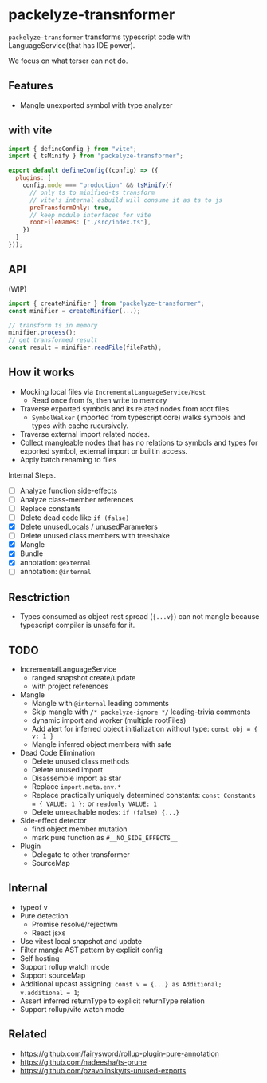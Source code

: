 # packelyze-transnformer

`packelyze-transformer` transforms typescript code with LanguageService(that has IDE power).

We focus on what terser can not do.

## Features

- Mangle unexported symbol with type analyzer

## with vite

```js
import { defineConfig } from "vite";
import { tsMinify } from "packelyze-transformer";

export default defineConfig((config) => ({
  plugins: [
    config.mode === "production" && tsMinify({
      // only ts to minified-ts transform
      // vite's internal esbuild will consume it as ts to js
      preTransformOnly: true,
      // keep module interfaces for vite
      rootFileNames: ["./src/index.ts"],
    })
  ]
}));
```

## API

(WIP)

```ts
import { createMinifier } from "packelyze-transformer";
const minifier = createMinifier(...);

// transform ts in memory
minifier.process();
// get transformed result
const result = minifier.readFile(filePath);
```

## How it works

- Mocking local files via `IncrementalLanguageService/Host`
  - Read once from fs, then write to memory
- Traverse exported symbols and its related nodes from root files.
  - `SymbolWalker` (imported from typescript core) walks symbols and types with cache rucursively.
- Traverse external import related nodes.
- Collect mangleable nodes that has no relations to symbols and types for exported symbol, external import or builtin access.
- Apply batch renaming to files

Internal Steps.

- [ ] Analyze function side-effects
- [ ] Analyze class-member references
- [ ] Replace constants
- [ ] Delete dead code like `if (false)`
- [x] Delete unusedLocals / unusedParameters
- [ ] Delete unused class members with treeshake
- [x] Mangle
- [x] Bundle
- [x] annotation: `@external`
- [ ] annotation: `@internal`

## Resctriction

- Types consumed as object rest spread (`{...v}`) can not mangle because typescript compiler is unsafe for it.

## TODO

- IncrementalLanguageService
  - ranged snapshot create/update
  - with project references
- Mangle
  - Mangle with `@internal` leading comments
  - Skip mangle with `/* packelyze-ignore */` leading-trivia comments
  - dynamic import and worker (multiple rootFiles)
  - Add alert for inferred object initialization without type: `const obj = { v: 1 }`
  - Mangle inferred object members with safe
- Dead Code Elimination
  - Delete unused class methods
  - Delete unused import
  - Disassemble import as star
  - Replace `import.meta.env.*`
  - Replace practically uniquely determined constants: `const Constants = { VALUE: 1 };` or `readonly VALUE: 1`
  - Delete unreachable nodes: `if (false) {...}`
- Side-effect detector
  - find object member mutation
  - mark pure function as `#__NO_SIDE_EFFECTS__`
- Plugin
  - Delegate to other transformer
  - SourceMap

## Internal

- typeof v
- Pure detection
  - Promise resolve/rejectwm
  - React jsxs
- Use vitest local snapshot and update
- Filter mangle AST pattern by explicit config
- Self hosting
- Support rollup watch mode
- Support sourceMap
- Additional upcast assigning: `const v = {...} as Additional; v.additional = 1`;
- Assert inferred returnType to explicit returnType relation
- Support rollup/vite watch mode

## Related

- https://github.com/fairysword/rollup-plugin-pure-annotation
- https://github.com/nadeesha/ts-prune
- https://github.com/pzavolinsky/ts-unused-exports
